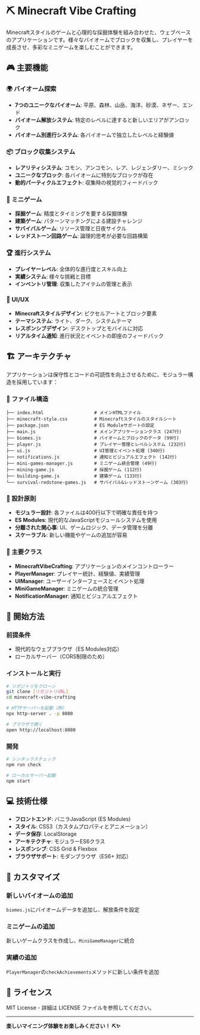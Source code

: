 # ⛏️ Minecraft Vibe Crafting

Minecraftスタイルのゲームと心理的な採掘体験を組み合わせた、ウェブベースのアプリケーションです。様々なバイオームでブロックを収集し、プレイヤーを成長させ、多彩なミニゲームを楽しむことができます。

## 🎮 主要機能

### 🌍 バイオーム探索
- **7つのユニークなバイオーム**: 平原、森林、山岳、海洋、砂漠、ネザー、エンド
- **バイオーム解放システム**: 特定のレベルに達すると新しいエリアがアンロック
- **バイオーム別進行システム**: 各バイオームで独立したレベルと経験値

### 📦 ブロック収集システム
- **レアリティシステム**: コモン、アンコモン、レア、レジェンダリー、ミシック
- **ユニークなブロック**: 各バイオームに特別なブロックが存在
- **動的パーティクルエフェクト**: 収集時の視覚的フィードバック

### 🎲 ミニゲーム
- **採掘ゲーム**: 精度とタイミングを要する採掘体験
- **建築ゲーム**: パターンマッチングによる建設チャレンジ
- **サバイバルゲーム**: リソース管理と日夜サイクル
- **レッドストーン回路ゲーム**: 論理的思考が必要な回路構築

### 🏆 進行システム
- **プレイヤーレベル**: 全体的な進行度とスキル向上
- **実績システム**: 様々な挑戦と目標
- **インベントリ管理**: 収集したアイテムの管理と表示

### 🎨 UI/UX
- **Minecraftスタイルデザイン**: ピクセルアートとブロック要素
- **テーマシステム**: ライト、ダーク、システムテーマ
- **レスポンシブデザイン**: デスクトップとモバイルに対応
- **リアルタイム通知**: 進行状況とイベントの即座のフィードバック

## 🏗️ アーキテクチャ

アプリケーションは保守性とコードの可読性を向上させるために、モジュラー構造を採用しています：

### 📁 ファイル構造
```
├── index.html                   # メインHTMLファイル
├── minecraft-style.css          # Minecraftスタイルのスタイルシート
├── package.json                 # ES Moduleサポートの設定
├── main.js                      # メインアプリケーションクラス (247行)
├── biomes.js                    # バイオームとブロックのデータ (99行)
├── player.js                    # プレイヤー管理とレベルシステム (232行)
├── ui.js                        # UI管理とイベント処理 (340行)
├── notifications.js             # 通知とビジュアルエフェクト (142行)
├── mini-games-manager.js        # ミニゲーム統合管理 (49行)
├── mining-game.js               # 採掘ゲーム (112行)
├── building-game.js             # 建築ゲーム (133行)
└── survival-redstone-games.js   # サバイバル&レッドストーンゲーム (303行)
```

### 🎯 設計原則
- **モジュラー設計**: 各ファイルは400行以下で明確な責任を持つ
- **ES Modules**: 現代的なJavaScriptモジュールシステムを使用
- **分離された関心事**: UI、ゲームロジック、データ管理を分離
- **スケーラブル**: 新しい機能やゲームの追加が容易

### 🔧 主要クラス
- **MinecraftVibeCrafting**: アプリケーションのメインコントローラー
- **PlayerManager**: プレイヤー統計、経験値、実績管理
- **UIManager**: ユーザーインターフェースとイベント処理
- **MiniGameManager**: ミニゲームの統合管理
- **NotificationManager**: 通知とビジュアルエフェクト

## 🚀 開始方法

### 前提条件
- 現代的なウェブブラウザ（ES Modules対応）
- ローカルサーバー（CORS制限のため）

### インストールと実行
```bash
# リポジトリをクローン
git clone [リポジトリURL]
cd minecraft-vibe-crafting

# HTTPサーバーを起動（例）
npx http-server . -p 8080

# ブラウザで開く
open http://localhost:8080
```

### 開発
```bash
# シンタックスチェック
npm run check

# ローカルサーバー起動
npm start
```

## 💻 技術仕様

- **フロントエンド**: バニラJavaScript (ES Modules)
- **スタイル**: CSS3（カスタムプロパティとアニメーション）
- **データ保存**: LocalStorage
- **アーキテクチャ**: モジュラーES6クラス
- **レスポンシブ**: CSS Grid & Flexbox
- **ブラウザサポート**: モダンブラウザ（ES6+ 対応）

## 🔧 カスタマイズ

### 新しいバイオームの追加
`biomes.js`にバイオームデータを追加し、解放条件を設定

### ミニゲームの追加
新しいゲームクラスを作成し、`MiniGameManager`に統合

### 実績の追加
`PlayerManager`の`checkAchievements`メソッドに新しい条件を追加

## 📄 ライセンス

MIT License - 詳細は LICENSE ファイルを参照してください。

---

**楽しいマイニング体験をお楽しみください！ ⛏️✨**
